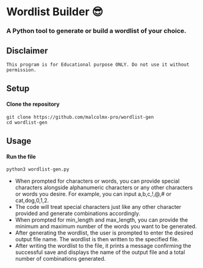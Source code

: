 # Wordlist Builder 😎️

### A Python tool to generate or build a wordlist of your choice.

## Disclaimer
```
This program is for Educational purpose ONLY. Do not use it without permission.
```

## Setup

#### Clone the repository
```shell
git clone https://github.com/malcolmx-pro/wordlist-gen
cd wordlist-gen
```

## Usage

#### Run the file
```python
python3 wordlist-gen.py
```

- When prompted for characters or words, you can provide special characters alongside alphanumeric characters or any other characters or words you desire. For example, you can input a,b,c,!,@,# or cat,dog,0,1,2.
- The code will treat special characters just like any other character provided and generate combinations accordingly.
- When prompted for min_length and max_length, you can provide the minimum and maximum number of the words you want to be generated.
- After generating the wordlist, the user is prompted to enter the desired output file name. The wordlist is then written to the specified file.
- After writing the wordlist to the file, it prints a message confirming the successful save and displays the name of the output file and a total number of combinations generated.

